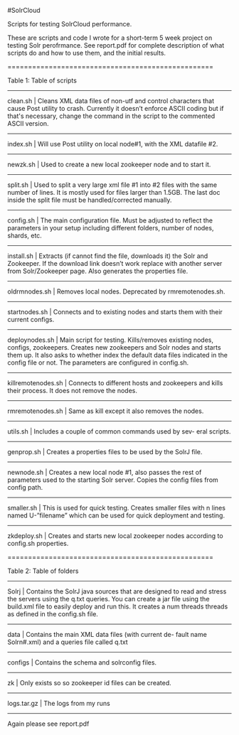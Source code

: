 #SolrCloud

Scripts for testing SolrCloud performance. 

These are scripts and code I wrote for a short-term 5 week project on testing Solr perofrmance. See report.pdf for complete description of what scripts do and how to use them, and the initial results.


==================================================

Table 1: Table of scripts 

--------------------------------------------------

clean.sh  |  Cleans XML data files of non-utf and control characters that cause Post utility to crash. Currently it doesn’t enforce ASCII coding but if that's necessary, change the command in the script to the commented ASCII version.

--------------------------------------------------

index.sh  |  Will use Post utility on local node\#1, with the XML datafile \#2.

--------------------------------------------------

newzk.sh   |  Used to create a new local zookeeper node and to start it.

--------------------------------------------------

split.sh  |  Used to split a very large xml file \#1 into \#2 files with the same number of lines. It is mostly used for files larger than 1.5GB. The last doc inside the split file must be handled/corrected manually.

--------------------------------------------------

config.sh  |  The main configuration file.  Must be adjusted to reflect the parameters in your setup including different folders, number of nodes, shards, etc.

--------------------------------------------------

install.sh  |  Extracts (if cannot find the file, downloads it) the Solr and Zookeeper. If the download link doesn’t work replace with another server from Solr/Zookeeper page. Also generates the properties file.

--------------------------------------------------

oldrmnodes.sh  |  Removes local nodes.	Deprecated  by  rmremotenodes.sh.

--------------------------------------------------

startnodes.sh  |  Connects and to existing nodes and starts them with their current configs.

--------------------------------------------------

deploynodes.sh  |  Main script for testing. Kills/removes existing nodes, configs, zookeepers. Creates new zookeepers and Solr nodes and starts them up. It also asks to whether index the default data files indicated in the config file or not. The parameters are configured in config.sh.

--------------------------------------------------

killremotenodes.sh  |  Connects to different hosts and zookeepers and kills their process. It does not remove the nodes.

--------------------------------------------------

rmremotenodes.sh  |  Same as kill except it also removes the nodes.

--------------------------------------------------

utils.sh  |  Includes a couple of common commands used by sev- eral scripts.

--------------------------------------------------

genprop.sh  |  Creates a properties files to be used by the SolrJ file.

--------------------------------------------------

newnode.sh  |  Creates a new local node \#1, also passes the rest of parameters used to the starting Solr server.  Copies the config files from config path.

--------------------------------------------------

smaller.sh  |  This is used for quick testing.  Creates smaller files with n lines named U-”filename” which can be used for quick deployment and testing.

--------------------------------------------------

zkdeploy.sh  |  Creates and starts new local zookeeper nodes according to config.sh properties.

==================================================

Table 2: Table of folders

--------------------------------------------------

Solrj  |  Contains the SolrJ java sources that are designed to read and stress the servers using the q.txt queries. You can create a jar file using the build.xml file to easily deploy and run this. It creates a num threads threads as defined in the config.sh file.

--------------------------------------------------

data  |  Contains the main XML data files (with current de- fault name Solrn\#.xml) and a queries file called q.txt

--------------------------------------------------

configs  |  Contains the schema and solrconfig files.

--------------------------------------------------

zk  |  Only exists so so zookeeper id files can be created.

--------------------------------------------------

logs.tar.gz  |  The logs from my runs

--------------------------------------------------


Again please see report.pdf
